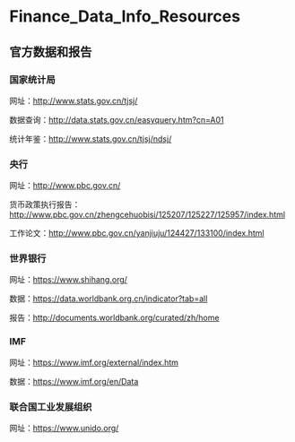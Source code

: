 # Finance_Data_Info_Resources
## 官方数据和报告
### 国家统计局
网址：http://www.stats.gov.cn/tjsj/

数据查询：http://data.stats.gov.cn/easyquery.htm?cn=A01

统计年鉴：http://www.stats.gov.cn/tjsj/ndsj/
### 央行
网址：http://www.pbc.gov.cn/

货币政策执行报告：http://www.pbc.gov.cn/zhengcehuobisi/125207/125227/125957/index.html

工作论文：http://www.pbc.gov.cn/yanjiuju/124427/133100/index.html

### 世界银行
网址：https://www.shihang.org/

数据：https://data.worldbank.org.cn/indicator?tab=all

报告：http://documents.worldbank.org/curated/zh/home


### IMF
网址：https://www.imf.org/external/index.htm

数据：https://www.imf.org/en/Data

### 联合国工业发展组织
网址：https://www.unido.org/




